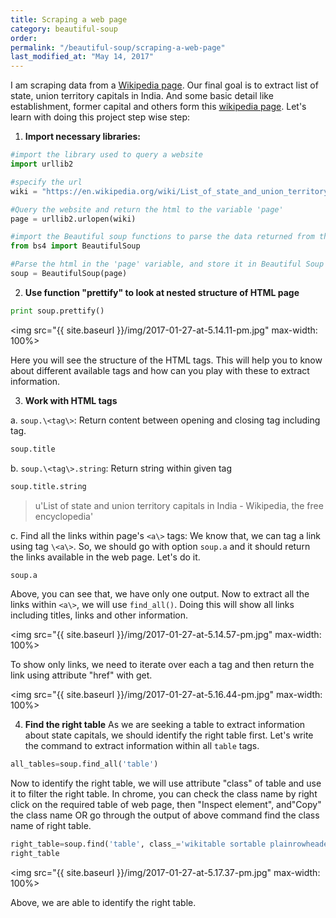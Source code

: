 ```yaml
---
title: Scraping a web page
category: beautiful-soup
order:
permalink: "/beautiful-soup/scraping-a-web-page"
last_modified_at: "May 14, 2017"
---
```


I am scraping data from a [Wikipedia page](https://en.wikipedia.org/wiki/List_of_state_and_union_territory_capitals_in_India). Our final goal is to extract list of state, union territory capitals in India. And some basic detail like establishment, former capital and others form this [wikipedia page](https://en.wikipedia.org/wiki/List_of_state_and_union_territory_capitals_in_India). Let's learn with doing this project step wise step:

1.  **Import necessary libraries:**

``` python
#import the library used to query a website
import urllib2

#specify the url
wiki = "https://en.wikipedia.org/wiki/List_of_state_and_union_territory_capitals_in_India"

#Query the website and return the html to the variable 'page'
page = urllib2.urlopen(wiki)

#import the Beautiful soup functions to parse the data returned from the website
from bs4 import BeautifulSoup

#Parse the html in the 'page' variable, and store it in Beautiful Soup format
soup = BeautifulSoup(page)
```

2.  **Use function "prettify" to look at nested structure of HTML page**

``` python
print soup.prettify()
```
<img src="{{ site.baseurl }}/img/2017-01-27-at-5.14.11-pm.jpg" max-width: 100%>

Here you will see the structure of the HTML tags. This will help you to know about different available tags and how can you play with these to extract information.

3.  **Work with HTML tags**

a. `soup.\<tag\>`: Return content between opening and closing tag including tag.

``` python
soup.title
```
> <title>List of state and union territory capitals in India - Wikipedia, the free encyclopedia</title>

b. `soup.\<tag\>.string`: Return string within given tag

``` python
soup.title.string
```
> u'List of state and union territory capitals in India - Wikipedia, the free encyclopedia'

c.  Find all the links within page's `<a\>` tags: We know that, we can tag a link using tag `\<a\>`. So, we should go with option `soup.a` and it should return the links available in the web page. Let's do it.

``` python
soup.a
```
> <a id="top"></a>

Above, you can see that, we have only one output. Now to extract all the links within `<a\>`, we will use `find_all()`. Doing this will show all links including titles, links and other information.

<img src="{{ site.baseurl }}/img/2017-01-27-at-5.14.57-pm.jpg" max-width: 100%>

To show only links, we need to iterate over each a tag and then return the link using attribute "href" with get.

<img src="{{ site.baseurl }}/img/2017-01-27-at-5.16.44-pm.jpg" max-width: 100%>

4. **Find the right table**
As we are seeking a table to extract information about state capitals, we should identify the right table first. Let's write the command to extract information within all `table` tags.

``` python
all_tables=soup.find_all('table')
```

Now to identify the right table, we will use attribute "class" of table and use it to filter the right table. In chrome, you can check the class name by right click on the required table of web page, then "Inspect element", and"Copy" the class name OR go through the output of above command find the class name of right table.

``` python
right_table=soup.find('table', class_='wikitable sortable plainrowheaders')
right_table
```

<img src="{{ site.baseurl }}/img/2017-01-27-at-5.17.37-pm.jpg" max-width: 100%>

Above, we are able to identify the right table.
